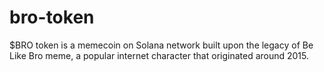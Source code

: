 # bro-token
$BRO token is a memecoin on Solana network built upon the legacy of Be Like Bro meme, a popular internet character that originated around 2015.
